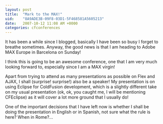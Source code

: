 ```yaml
---
layout: post
title:  "Mark to the MAX!"
uid:	"8A9ADE3B-09F8-03D1-5F468581A5605213"
date:   2007-10-12 11:08 AM +0000
categories: cfconferences
---
```

It has been a while since I blogged, basically I have been so busy I forget to breathe sometimes. Anyway, the good news is that I am heading to Adobe MAX Europe in Barcelona on Sunday!

I think this is going to be an awesome conference, one that I am very much looking forward to, especially since I am a MAX virgin! 

Apart from trying to attend as many presentations as possible on Flex and AJAX, I shall (surprise! surprise!) also be a speaker! My presentation is on using Eclipse for ColdFusion development, which is a slightly different take on my usual presentation (ok, ok, you caught me, I will be mentioning CFEclipse) as it will cover a lot more ground that I usually do!

One of the important decisions that I have left now is whether I shall be doing the presentation in English or in Spanish, not sure what the rule is here? When in Rome?...